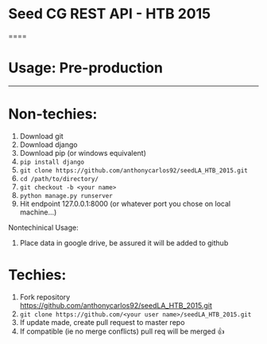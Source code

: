 # Seed CG REST API - HTB 2015
====

# Usage: Pre-production
----

# Non-techies:
1. Download git
2. Download django
3. Download pip (or windows equivalent)
4. `pip install django`
5. `git clone https://github.com/anthonycarlos92/seedLA_HTB_2015.git`
6. `cd /path/to/directory/`
7. `git checkout -b <your name>`
8. `python manage.py runserver`
9. Hit endpoint 127.0.0.1:8000 (or whatever port you chose on local machine...)

Nontechinical Usage:
1. Place data in google drive, be assured it will be added to github


# Techies:
1. Fork repository https://github.com/anthonycarlos92/seedLA_HTB_2015.git
2. `git clone https://github.com/<your user name>/seedLA_HTB_2015.git`
3. If update made, create pull request to master repo
4. If compatible (ie no merge conflicts) pull req will be merged :+1:
